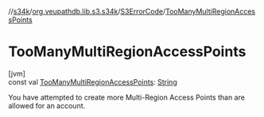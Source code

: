 //[s34k](../../../index.md)/[org.veupathdb.lib.s3.s34k](../index.md)/[S3ErrorCode](index.md)/[TooManyMultiRegionAccessPoints](-too-many-multi-region-access-points.md)

# TooManyMultiRegionAccessPoints

[jvm]\
const val [TooManyMultiRegionAccessPoints](-too-many-multi-region-access-points.md): [String](https://kotlinlang.org/api/latest/jvm/stdlib/kotlin/-string/index.html)

You have attempted to create more Multi-Region Access Points than are allowed for an account.
